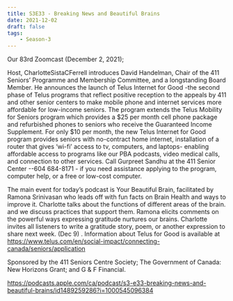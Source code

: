 ```yaml
---
title: S3E33 - Breaking News and Beautiful Brains
date: 2021-12-02
draft: false
tags:
    - Season-3
---
```


Our 83rd Zoomcast (December 2, 2021);

Host, CharlotteSistaCFerrell introduces David Handelman, Chair of the 411 Seniors’ Programme and Membership Committee, and a longstanding Board Member. He announces the launch of Telus Internet for Good -the second phase of Telus programs that reflect positive reception to the appeals by 411 and other senior centers to make mobile phone and internet services more affordable for low-income seniors. The program extends the Telus Mobility for Seniors program which provides a $25 per month cell phone package and refurbished phones to seniors who receive the Guaranteed Income Supplement. For only $10 per month, the new Telus Internet for Good program provides seniors with no-contract home internet, installation of a router that gives ‘wi-fi’ access to tv, computers, and laptops- enabling affordable access to programs like our PBA podcasts, video medical calls, and connection to other services. Call Gurpreet Sandhu at the 411 Senior Center --604 684-8171 - if you need assistance applying to the program, computer help, or a free or low-cost computer.

The main event for today’s podcast is Your Beautiful Brain, facilitated by Ramona Srinivasan who leads off with fun facts on Brain Health and ways to improve it. Charlotte talks about the functions of different areas of the brain. and we discuss practices that support them. Ramona elicits comments on the powerful ways expressing gratitude nurtures our brains. Charlotte invites all listeners to write a gratitude story, poem, or another expression to share next week. (Dec 9) . Information about Telus for Good  is available at https://www.telus.com/en/social-impact/connecting-canada/seniors/application

Sponsored by the 411 Seniors Centre Society; The Government of Canada: New Horizons Grant; and G & F Financial.

https://podcasts.apple.com/ca/podcast/s3-e33-breaking-news-and-beautiful-brains/id1489259286?i=1000545096384
